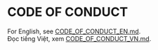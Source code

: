 # CODE OF CONDUCT
For English, see [CODE_OF_CONDUCT_EN.md](./docs/CODE_OF_CONDUCT/CODE_OF_CONDUCT_EN.md).  
Đọc tiếng Việt, xem [CODE_OF_CONDUCT_VN.md](./docs/CODE_OF_CONDUCT/CODE_OF_CONDUCT_VN.md).  


